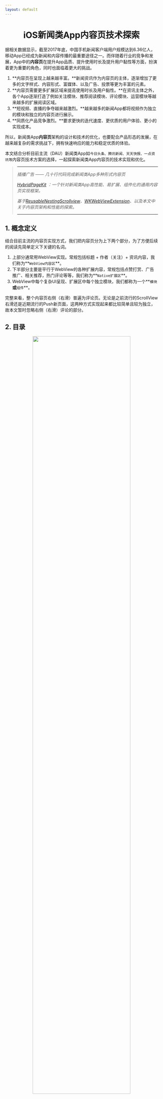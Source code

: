 ```yaml
---
layout: default
---
```


# <center>iOS新闻类App内容页技术探索</center>

据相关数据显示，截至2017年底，中国手机新闻客户端用户规模达到6.36亿人，移动App已经成为新闻和内容传播的最重要途径之一。而伴随着行业的竞争和发展，App中的**内容页**在提升App品质、提升使用时长及提升用户黏性等方面，扮演着更为重要的角色，同时也面临着更大的挑战。

1.	**内容页在呈现上越来越丰富。**新闻资讯作为内容页的主体，逐渐增加了更多的文字样式、内容形式、富媒体、以及广告、投票等更为丰富的元素。
2. **内容页需要更多扩展区域来提高使用时长及用户黏性。**在资讯主体之外，各个App逐渐打造了例如关注模块、推荐阅读模块、评论模块、运营模块等越来越多的扩展阅读区域。
3. **短视频、直播的争夺越来越激烈。**越来越多的新闻App都将视频作为独立的模块和独立的内容页进行展示。
4.	**同质化产品竞争激烈。**要求更快的迭代速度、更优质的用户体验、更小的实现成本。

所以，新闻类App**内容页**架构的设计和技术的优化，也要配合产品形态的发展，在越来越复杂的需求挑战下，拥有快速响应的能力和稳定优质的体验。

本文结合分析目前主流（DAU）新闻类App如`今日头条、腾讯新闻、天天快报、一点资讯等`内容页技术方案的选择，一起探索新闻类App内容页的技术实现和优化。

> ***
>_插播广告 —— 几十行代码完成新闻类App多种形式内容页_ 
>
>_[HybridPageKit](https://github.com/dequan1331/HybridPageKit) ：一个针对新闻类App高性能、易扩展、组件化的通用内容页实现框架。_
>
>_基于[ReusableNestingScrollview](https://github.com/dequan1331/ReusableNestingScrollview)、[WKWebViewExtension](https://github.com/dequan1331/WKWebViewExtension)、以及本文中关于内容页架构和性能的探索。_
>
>***

## 1. 概念定义

结合目前主流的内容页实现方式，我们把内容页分为上下两个部分，为了方便后续的阅读先简单定义下关键的名词。

1.	上部分通常用WebView实现。常规包括标题 + 作者（关注）+ 资讯内容，我们称为**`WebView内容区`**。
2. 	下半部分主要是平行于WebView的各种扩展内容，常规包括点赞打赏、广告推广、相关推荐，热门评论等等，我们称为**`Native扩展区`**。
3. 	WebView中每个复杂UI呈现、扩展区中每个独立模块，我们都称为一个**`模块`**或**`组件`**。


完整来看，整个内容页右侧（右滑）普遍为评论页。无论是之前流行的ScrollView右滑还是近期流行的Push新页面，这两种方式实现起来都比较简单且较为独立，故本文暂时忽略右侧（右滑）评论的部分。

## 2. 目录

<center><img width="80%" height="80%" src="./assets/img/index.png"></center>

## <center>- 技术方案选择 -</center>
***

## 1.WebView类型选择
	
不同于微博，新闻类App的内容以段落性的文字为主，配合段落间的图片、富媒体等。同时为了满足跨平台的一致呈现、PC网页的文章转载、不同平台文章的抓取，以及注重阅读而非交互等原因，使用**WebView**加载渲染本地的HTML字符串数据已经成为了新闻类App通用的方案。

### 1. UIWebView ~~VS~~ WKWebView

-	稳定性:
	
	UIWebView较多的WebCore、JavaScriptCore Crash，以及系统性的内存泄露导致OOM，对整个App的稳定性都是极大的隐患。反观WKWebView，基于独立进程，不会占用App的内存计算，同时也不会导致主App Crash。所以在系统级的稳定性上，WKWebView有着极大的优势。

- 	加载速度:
	
	WKWebView通过JIT大幅优化了JS的执行速度，但是对于新闻类App内容页的使用场景来说，简单的进入、退出页面，且单纯的加载渲染HTML字符串，WKWebView比UIWebView慢了很多（[Benchmark](https://github.com/dequan1331/WebViewBenchMark)）。
	
-  	兼容性:

	NSURLProtocol的无法使用、长按MenuItems Bug（before iOS11）、iOS8不能删除Cache、设置Cookies及UA、POST参数、异步执行JS...这一系列的问题，成为了稳定项目替换WKWebView最大的挑战。
	
-  	扩展性:

	WKWebView具有更加丰富的接口、更多HTML和CSS的支持、以及更加友好的JS交互。同时Api的持续更新和社区的活跃，从长远使用的角度看有着极大的优势。

### 2. 修复、扩展WKWebView

通过以上的分析，WkWebView从系统级的稳定性、性能以及后续扩展性都有很大的优势。通过[WKWebViewExtension](https://github.com/dequan1331/WKWebViewExtension)扩展修复原生WKWebView，结合[HybridPageKit](https://github.com/dequan1331/HybridPageKit)中WKWebView的回收复用逻辑，极大程度上解决了原生WKWebView的问题，起到了很好的效果。

-	修复扩展的问题:

	通过逐阶段分析耗时，在内容页的使用场景下，WKWebView从alloc到准备开始渲染这段时间，有着极大的优化空间。在浏览内容页这种场景下，[HybridPageKit](https://github.com/dequan1331/HybridPageKit)中通过WKWebView的复用回收以及资源缓存，极大降低了WKWebView加载渲染HTML的时间，使之低于原生UIWebView。

	通过私有方法的扩展和代码优化，在[WKWebViewExtension](https://github.com/dequan1331/WKWebViewExtension)中支持了URLProtocol、修复了MenuItems的bug、支持iOS8清理缓存、扩展安全的JS执行方法、以及扩展NavigationDelegate以兼容JSBridge逻辑等。

- 	无需解决的问题:

	对于新闻类App内容页的使用场景，一些WKWebView的问题并没有必要形成通用的解决方案以兼容代码。比如POST请求不能带参数、Javascript异步执行等问题，都可以通过代码的重构来进行解决。尤其不推荐卡主Runloop从而同步JS的方式。

-  	遗留问题:

	目前，在使用WKWebView的过程中，唯一未解决的问题就是可靠、全面的白屏检测方案，从而支持WKWebView在任何情况下的Crash进行重载。诸如系统Crash回调、WebView Title监听、ContentSize监听、甚至屏幕随机取色值等方法都不能满足全部的白屏场景。


## 2. 	WebView内容区与Native扩展区的衔接

对于目前的主流App来说，单纯的WebView已经无法满足复杂的呈现和逻辑。如何在页面中合理的处理WebView与扩展区中的多种View协同滚动，灵活扩展，并且支持下拉刷新、上拉加载等操作，不同的新闻类App也有不同的技术方案。

### 1. 结合TableView

<center><img width="50%" height="50%" src="./assets/img/tableView.png"></center>
	
-	实现原理:

	由于扩展区中列表类型的模块较多（例如相关文章、评论等），最简单的实现即Native扩展区的模块拆分到Cell的粒度，整体使用TableView实现。对于扩展区和WebView的衔接，如上图一般有两种实现方案：TableView根据WebView的Inset（或Div占位）插入到WebView中 & WebView作为TableView的Header。

-	优点:

	这种方法相对简单，容易实现底层页各个模块的布局，同时基于TableView的刷新逻辑，也能动态的处理各个模块的更新、插入删除，并且支持家在更多等。和WebView的结合滚动也较为流畅。

-	不足:

	这种方式将Native扩展区的模块粒度都区分到Cell的层级，列表类型模块只能通过Cell或者以Section的模式进行管理，同时也无法跨页面的整体复用UI及业务逻辑。UI的布局依赖TableView模式，灵活性较差。随着组件类型的增多，非同质性的View也没有充分利用TableView的复用。
	
	同时无论使用哪种方式和WebView衔接，都影响了WebView、TableView的独立渲染展示，增加了维护的困难。并且Header与Inset对于头部区域的扩展，如下拉刷新等，实现都较为困难。

### 2. ScrollView嵌套

<center><img width="50%" height="50%" src="./assets/img/Scroll.png"></center>

-	实现原理:

	这种实现用一个ScrollView作为Container，将WebView及扩展区的组件分别作为SubView。全部SubView禁止滚动，内容页的全部滚动都发生在Container上。对于SubView中的滚动视图，如果ContentSize小于屏幕高度，则作为普通View，否则设置为屏幕高度，通过offset和Frame的计算，动态的调整视图相对Container的Frame以及自身的ContentOffset，实现滚动效果。

-	优点:
	
	这种方式完全独立每个模块的实现，使UI和业务逻辑一一对应。对WebView的渲染没有干扰，模块的加载和布局灵活管理、复用，模块业务逻辑独立内聚。添加删除模块、实现上拉下拉等操作简单。极大的提高了灵活性和复用的可能。

-	不足:

	由于这种方式需要对SubView中的滚动视图进行计算、模块动态更新时整体布局也需手动刷新等，极大的提高的实现的复杂度。
	
	基于[ReusableNestingScrollview](https://github.com/dequan1331/ReusableNestingScrollview)，在[HybridPageKit](https://github.com/dequan1331/HybridPageKit)中，封装了以上ScrollView嵌套逻辑。这样就隐藏了复杂的实现逻辑和边界条件，充分的保留了灵活性的特点。同时对于内容页的使用场景，精简了嵌套滚动的使用，扩展上拉加载更多及下拉刷新逻辑，使整个方案实现简单、灵活扩展。


## 3. 	WebView内复杂UI、复杂交互模块的展示

随着核心的WebView内容区逐渐支持复杂的呈现方式，单纯的H5基础渲染已经满足不了现有的需求，比如视频的交互、音乐的续播、以及各种地图、投票等组件。同时Web中复杂的UI和逻辑也极大降低了WebView的渲染速度，增加了开发和维护的成本。

### 1. 复杂UI及逻辑实现困难

-	为了满足更好的交互体验，资讯内容中富媒体内容逐渐增多，如视频的续播、小窗播放、音乐悬浮播放、内容中插入地图、投票等。同时随着产品功能的迭代，例如图片类型的简单模块，也增加了点击全屏、长按保存、二维码识别、双击扩大等交互。这些复杂的UI和逻辑导致CSS和JS增多，Native和Web的通信增加，以及大量运用LocalStorage等浏览器存储，增加了客户端开发和维护的成本。

### 2. 简单图片的展示耗时

-	对于内容WebView中的图片，最简单的作法，就是后台直接下发Img标签，依靠WebView自身的下载与渲染。但是这种方式灵活度较低、客户端无法合理的控制下载时机、无法做自定义的缓存以及裁剪等。
-	对于简单Img标签的升级，即后台数据单独下发图片数据，客户端根据需求自定义选择下载时机及缓存策略。Html模板中先用占位图占位，Native下载成功后替换标签的Src进行展示。这种方式虽然解决了灵活性的问题，但是也带来了整个流程的复杂性，以及多次XPC间的通信延迟。
-	为了兼顾灵活性，以及缩短图片的Loading时间，我们在单独处理图片的同时，替换内容WebView中全部图片为Native，减少不必要的流程及通信，极大提高了加载的速度。

### 3. Native化全部非文字类组件

为了减少实现复杂UI、复杂交互模块的开发、维护成本、减少模块在Web和Native间的逻辑流程，提高Web中模块的加载展示速度，在[HybridPageKit](https://github.com/dequan1331/HybridPageKit)中将Web中全部非文字类模块全部Native化。
	
<center><img width="70%" height="70%" src="./assets/img/div.png"></center>

-	页面模板使用空div占位:

	结合后台的模板与数据，全部模板中全部非文字类的组件，映射成统一Class的Div，通多唯一的id与数据绑定。组件默认实现占位图逻辑，对于同步数据同时设置组件的Size，异步数据则先设置为0。替换后WebView对模板进行渲染。（整个图）

-	渲染完成通过JS获取位置:

	WebView渲染成功回调，通过JS获取全部统一class对应WebView的Frame，以及对应的唯一Id。
-	在相应位置粘贴NativeView:

	在进行以上两个步骤的同时，进行下载图片数据、NativeView创建、初始化、异步数据拉取等工作。在JS回调全部位置时，根据位置及ID，粘贴Native组件。

-	调整字体大小，组件异步数据拉取：对于异步的变化，在复用逻辑之后，下文将结合一并说明。


	 
## 4. 内容页全部组件的滚动复用

在Native化全部非文字类组件之后，面对文章中图片、富媒体数量的增多，以及Native扩展区元素的增加，没有复用回收的内容页从滚动性能及内存两个两个方面都面临着挑战。同时，为了更好的提升用户体验，需要对各个组件滚动时的位置进行计算，从而区分不同的区域进行诸如预处理、延迟释放等逻辑。

### 1. 主流滚动复用框架

-	继承特殊ScrollView:

	目前流行的框架如alibab的[LazyScrollView](https://github.com/alibaba/LazyScrollView)，对于实现复用回收机制，都需要继承相应的ScrollView，这种方式对于WKWebView来说，是无法实现的。

-	继承特殊Model:

	由于滚动复用需要保存View对应的数据信息，大部分开源框架需要继承特殊数据Model，生成对应必要的参数或方法，对于支持多种类型组件的通用框架来说，继承的实现方式不易于扩展和维护。
	
-	View滚动状态简单:

	滚动时位置的计算，最简单的方式就是根据屏幕的高度计算是否进入屏幕，对于预加载的需求，绝大部分开源框架也是只是在屏幕区域的上下增加了Buffer，仍然不能区分具体的状态，如进入buffer、进入屏幕等，无法满足复杂的业务逻辑。

### 2. WebView中组件的滚动复用

-	无需继承:

	在[ReusableNestingScrollview](https://github.com/dequan1331/ReusableNestingScrollview)中，为了兼容WebView、ScrollView等一切滚动视图中子View的复用回收，我们通过scrollView delegate的扩展分发，扩展handler单独处理子View的复用回收，这样就在无需继承的前提下，支持所有滚动视图中子View的复用回收。

-	数据驱动:
	
	由于View需要不断的复用回收，所以数据、状态、位置、对应的View类型都存储在对应的Model中，不但实现了数据驱动易于动态扩展，同时优化了复用的逻辑，也缓存住了Frame等关键信息优化了渲染布局逻辑。
	
-  	面向协议:

	由于滚动复用的模块对应的View及数据Model种类众多，在不动态扩展NSObject、UIView的情况下，无法做到通用的逻辑公用。所以为了更好的支持扩展、更灵活的实现方式，[ReusableNestingScrollview](https://github.com/dequan1331/ReusableNestingScrollview)中面向通过扩展数据Protocol，使得任何Model轻松实现复用回收对应逻辑。
	
-  	更加丰富的状态:

	在[ReusableNestingScrollview](https://github.com/dequan1331/ReusableNestingScrollview)中，为了满足更复杂的需求，如视频预加载及自动播放、Gif预加载及自动播放等，我们扩展了组件在滚动过程中的状态，增加自定义workRange，使组件在滚动过程中的状态变为3种，即None、prepare区域及Visible区域，更加全面准确的记录状态切换，更加灵活的支持业务场景。
	
综上，通过[ReusableNestingScrollview](https://github.com/dequan1331/ReusableNestingScrollview)只需将模块对应Model扩展增加协议，滚动视图扩展Delegate，就可实现任何滚动视图中子View的回收复用功能。

### 3. 内容页中全部组件的滚动复用

在解决了内容WebView中非文字类组件的Native化、滚动复用之后，我们将实现思想运用到包含Native扩展区的，内容页整体架构中。如果从内容页的维度去看，内容WebView也可以算作一个组件，它和扩展区的各种组件一起作为Container的子View，也可以运用上面提到的[ReusableNestingScrollview](https://github.com/dequan1331/ReusableNestingScrollview)进行实现和管理。
	
<center><img width="30%" height="30%" src="./assets/img/rns2.png"></center>

所以整个内容页就是从两个维度、运用[ReusableNestingScrollview](https://github.com/dequan1331/ReusableNestingScrollview)中的实现方法两次实现滚动复用回收、数据驱动、组件自管理以及组件状态切换逻辑。
	
## 5.	组件异步拉取与动态调整

面对复杂的需求、以及按需加载、异步拉取等优化体验的策略，在[HybridPageKit](https://github.com/dequan1331/HybridPageKit)中也针对响应的场景做了高效的处理。

### 1. WebView字体大小调整

当WebView中字体大小调整时，需要同时调整全部Native组件的位置。我们监听WebView的ContenSize变化，当变化发生时，重新执行获取组件位置的JS语句获得全部组件的新位置。基于滚动复用的逻辑，只需要对在屏幕中的组件View的位置进行调整，其余只需要重新对组件对应Model的Frame进行赋值，极大提升了效率。在此基础上，要动态的检测ContenSize是否小于屏幕高度，高度小于一屏幕时，要同时调整Native扩展区组件的位置。

### 2. WebView中组件异步拉取数据渲染

对于异步拉取数据的组件，由于初始化时占位Div的高度为0，当数据获取成功，并渲染好组件后，需要首先执行JS动态修改对应占位Div的大小，之后按照以上的逻辑，重新赋值Native组件位置。

### 3. Native扩展区组件异步拉取数据渲染

Native扩展区中的组件不同于WebView中的组件，不依赖WebView自身渲染。所以当动态调整大小时，之需调整全部Native扩展区组件数据Model中保存的Frame信息，同时调整在屏幕中的组件位置即可。


## <center>- 内容页组件化架构 -</center>
***

在实现了以上技术关键点的基础上，如何合理的设计内容页通用的架构，快速响应内容页的各种需求调整，使整体架构易扩展、易维护，同时有较高的性能及较小的内存占用，成为了整个内容页架构实现的重点。在**[HybridPageKit](https://github.com/dequan1331/HybridPageKit)**中，我们围绕灵活复用、高内聚低耦合、易于实现扩展三个重点的方向，设计实现了基于组件化的内容页整体架构。

## 1.	组件化解耦及组件通信

### 1. 组件化解耦

为了达到组件的高内聚、与内容页的低耦合，结合组件的控制逻辑不会特别复杂的背景，在[HybridPageKit](https://github.com/dequan1331/HybridPageKit)中将每个组件用独立的MVC模式实现。其中Model作为组件的数据，只需要在实现解析逻辑同时，实现对应delegate即可。Controller只需要实现组件间通信的delegate，选择性的实现例如controller生命周期、webview关键回调、以及滚动复用相关的方法即可。通过组件的自管理及复用，组件可以集成统一的上报逻辑、业务逻辑到自己的Controller中，并且在不同类型的页面灵活复用。

### 2. 组件通信

为了更好的实现组件化的结构，组件的Controller需要在内容页初始化时进行注册。内容页在每个关键的生命周期或业务节点，广播执行响应的方法，组件的Controller按需实现处理即可。对于新增、删除功能，只需扩展delegate中的方法，内容页中触发方法、组件中实现方法即可。

<center><img width="30%" height="30%" src="./assets/img/componentcomm.png"></center>


## 2.	组件及WebView的复用管理

### 1. WebView全局复用

为了提高WKWebView渲染速度，通过建立全局WKWebView复用回收池来复用WKWebView。除了基本的线程安全、复用状态管理等，在进入回收池前要load特殊Url以维护整个backFowardList。

### 2. 组件View全局复用

组件的View也是通过全局的复用回收池进行管理，使得相同的组件View可以灵活的出现在内容页、列表页等App内各个页面，极大的减少了开发成本，提高运行效率。

### 3. 自动回收 & 内存管理

WebView及组件View实现自动回收逻辑，每次在申请新View时检测活动队列中View的SuperView是否为nil，是则自动回收防止内存泄露，同时增加View最大数量阈值、内存告警自动释放逻辑等。

## 3.	业务逻辑及内容页类型易于扩展

### 1. 易于扩展业务节点

对于增加关键的业务节点用于组件业务处理，我们只需扩展delegate中的方法，在相关组件中实现。内容页Controller中在相应位置，通过统一函数触发广播代理方法即可。

### 2. 易于扩展组件类型

对于增加组件来说，只需创建组件完全独立的MVC代码，实现数据解析Model并实现滚动复用delegate，在组件Controller中实现delegate中需要的方法等待调用，以及初始化时在内容页注册即可。删除组件完全无需操作内容页，删除独立的MVC结构并停止注册即可。
	
### 3. 易于扩展内容页类型

为了实现内容页扩展区的灵活复用，在[HybridPageKit](https://github.com/dequan1331/HybridPageKit)中也扩展了非WebView类型的内容页。就像文中之前提到的，如果将WebView看做一个整体作为一个组件，基于[ReusableNestingScrollview](https://github.com/dequan1331/ReusableNestingScrollview)的位置动态管理，完全可以替换成普通的View（类似Banner视频内容页），或者可扩展收起的View（问题回答页面）甚至tableView等。所以整个App内各种类型的内容页只需要简单的配置，便可进行实现和组件复用。

<center><img width="30%" height="30%" src="./assets/img/pagetype.png"></center>

## 4.	内容页整体架构

结合[ReusableNestingScrollview](https://github.com/dequan1331/ReusableNestingScrollview)、[WKWebViewExtension](https://github.com/dequan1331/WKWebViewExtension)以及组件化的设计思路，[HybridPageKit](https://github.com/dequan1331/HybridPageKit)整体的架构如下：

<center><img width="30%" height="30%" src="./assets/img/hybrid.png"></center>

通过继承特殊的内容页Controller并进行简单的配置，即可生成不同类型的内容页整体架构。框架内集成基本的Mustache解析和渲染。结合后台数据，只需实现对应页面中组件MVC逻辑即可。其中Model只需继承对应Protocol，Controller在内容页中注册，继承对应Protocol即可。


## 首屏加载速度优化

1.	在[HybridPageKit](https://github.com/dequan1331/HybridPageKit)中的技术方案以及架构设计，已经包含了许多对首屏加载速度的优化实现。

1.	WKWebView的复用极大的缩短了内容页从创建到渲染结束的时间，组件的滚动复用提升了滚动的性能，减少了多图、多富媒体内容页内存的占用，组件全局的复用减少了浏览多篇文章时相同组件的重复初始化时间等。
2. WebView中非文字类UI Native化，极大的缩短了业务流程，减少了进程间通信，提高了类似图片类的UI展示速度。
3.	组件的解耦与自管理，以及广播delegate的实现，为组件的按需加载、按优先级加载提供了基础。对于内容页的各个组件来说，在内容页展示之前大部分是不需要初始化、数据拉取以及渲染的。组件化之后的组件可以根据业务优先级，在不同的关键生命周期回调中实现业务逻辑，以减轻内容页创建、模板拼接以及WebView渲染的压力。简单的举例，由于内容WebView几乎都大于一屏，扩展区中的全部组件都可以在WebView渲染结束后进行View创建、网络拉取和渲染等，这样即不影响用户的使用，同时极大的释放了渲染结束前的网络、XPC及CPU压力，提高首屏展示速度。

3. 脱离[HybridPageKit](https://github.com/dequan1331/HybridPageKit)，在基于业务的实际运用上，还有很多关键的优化方法和思路，这里也一并讨论下：
	
	1.	**文章内容预拉取。**对于内容页关键内容（Webview）的拉取，大部分App都放到了列表页中进行。进入内容页时直接从Cache中取出内容模板，直接交给WebView渲染。
	2.	**图片预拉取。**对于简单的按需加载图片实现来说，是否能避免Loading的关键，在于滚动阈值的选择。可以在列表优先拉取文章前几张图片，或增大按需加载的Offset阈值。
	3. **利用浏览器缓存。**对于内容WebView中必要的CSS以及JS，以及必要的基础Icon，可以通过设置response的失效时间，依靠浏览器自身缓存提高效率。同时应该有相应的md5校验以保证刷新资源。
	4. **通用优化。**在以上有针对的性的优化同时，也要保持通用性的优化方法。比如异步拉取、异步处理数据、资源缓存等。
	
## 拾遗及Tips

1. 模板引擎的选择。在[HybridPageKit](https://github.com/dequan1331/HybridPageKit)我们使用了Mustache的模板引擎，主要由于它的轻量、继承的方便以及************
2. 针对服务于活动、运营的临时H5页面，自定义JSApi注入、JSBridge的选择等，除去技术上的问题，通过后台下发黑白名单，客户端通过domain选择性注入JS，以及相关的安全性考虑也是整个实现中重要的一环。
3. 对于底层页图片的管理，绝大多数App都将之纳入了App统一的图片管理体系中。无论使用哪个开源图片库，在缓存策略上，尽量将底层页图片的缓存策略与其他的有所区分，或者使用LRU + FIFO的缓存策略，避免进入底层页大量图片占用缓存空间，导致列表图片释放。同时从使用的角度来说，重复进入同一篇文章的场景也不会频繁的出现。

-
>**插播广告 —— 几十行代码完成新闻类App多种形式内容页** 
>
>[HybridPageKit](https://github.com/dequan1331/HybridPageKit) ：一个针对新闻类App高性能、易扩展、组件化的通用内容页实现框架。
>
>基于[ReusableNestingScrollview](https://github.com/dequan1331/ReusableNestingScrollview)、[WKWebViewExtension](https://github.com/dequan1331/WKWebViewExtension)、以及本文中关于内容页架构和性能的探索。

-

优势
1.	快，内存下
2. 支持复杂UI，动态更新
3. 易扩展，分为内容页扩展和组件的扩展
4. 易继承
5. 各个内容页也画一张图

把按需粘贴的逻辑也加进来




>***
>**插播广告 —— WKWebView扩展** 
>
>[WKWebViewExtension](https://github.com/dequan1331/WKWebViewExtension)：解决若干WkWebView的bug或不便，如自定义长按MenuItems（iOS11以下）、支持URLProtocol、扩展Delegate、clear cache（iOS8）等等。
>
> ***


-
	
>**插播广告 —— 无需继承的滚动复用组件** 
>
>[ReusableNestingScrollview](https://github.com/dequan1331/ReusableNestingScrollview) ：在无需继承特殊ScrollView的前提下，实现滚动视图中SubViews的滚动复用回收组件。
	
-

-
>**插播广告 —— 几十行代码完成新闻类App多种形式内容页** 
>
>[HybridPageKit](https://github.com/dequan1331/HybridPageKit) ：一个针对新闻类App高性能、易扩展、组件化的通用内容页实现框架。
>
>基于[ReusableNestingScrollview](https://github.com/dequan1331/ReusableNestingScrollview)、[WKWebViewExtension](https://github.com/dequan1331/WKWebViewExtension)、以及本文中关于内容页架构和性能的探索。

-